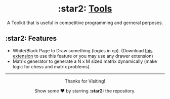 <h1 align="center"> :star2: <a href="https://dhanrajchaurasia.github.io/tools/">Tools</a></h1>
<p align="center"> A Toolkit that is useful in competitive programming and gerneral perposes.

<h2 align="left"> :star2: Features </h2>
<ul>
   <li>White/Black Page to Draw something (logics in cp). (Download <a href="https://chrome.google.com/webstore/detail/page-marker/jfiihjeimjpkpoaekpdpllpaeichkiod">this extension</a> to use this feature or you may use any drawer extension)</li>
   <li>Matrix generator to generate a N x M sized matrix dynamically (make logic for chess and matrix problems).</li>
</ul>

---

<p align="center">
<p align="center">Thanks for Visiting!</p>
<p align="center">Show some ❤️ by starring <b>:star2:</b> the repository.</p>
</p>
